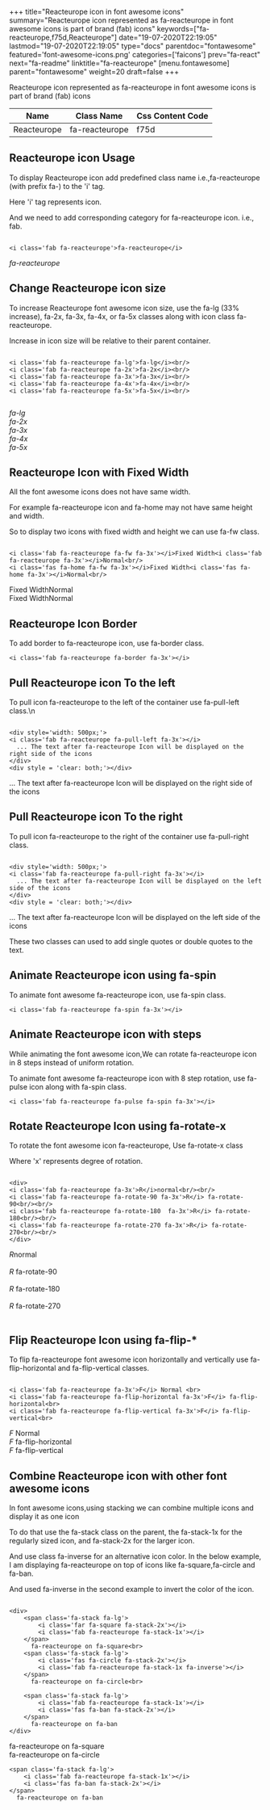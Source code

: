 +++
title="Reacteurope icon in font awesome icons"
summary="Reacteurope icon represented as fa-reacteurope in font awesome icons is part of brand (fab) icons"
keywords=["fa-reacteurope,f75d,Reacteurope"]
date="19-07-2020T22:19:05"
lastmod="19-07-2020T22:19:05"
type="docs"
parentdoc="fontawesome"
featured='font-awesome-icons.png'
categories=['faicons']
prev="fa-react"
next="fa-readme"
linktitle="fa-reacteurope"
[menu.fontawesome]
parent="fontawesome"
weight=20
draft=false
+++


Reacteurope icon represented as fa-reacteurope in font awesome icons is part of brand (fab) icons

<div class='table-responsive'><table class='table'><thead><tr><th>Name</th><th>Class Name</th><th>Css Content Code</th></tr></thead><tbody><tr><td>Reacteurope</td><td>fa-reacteurope</td><td>f75d</td></tr></tbody></table></div>



## Reacteurope icon Usage

To display Reacteurope icon add predefined class name i.e.,fa-reacteurope (with prefix fa-) to the 'i' tag.

Here 'i' tag represents icon.

And we need to add corresponding category for fa-reacteurope icon. i.e., fab.


```

<i class='fab fa-reacteurope'>fa-reacteurope</i>
```

<i class='fab fa-reacteurope'>fa-reacteurope</i>




## Change Reacteurope icon size
To increase Reacteurope font awesome icon size, use the fa-lg (33% increase), fa-2x, fa-3x, fa-4x, or fa-5x classes along with icon class fa-reacteurope.

Increase in icon size will be relative to their parent container. 

```

<i class='fab fa-reacteurope fa-lg'>fa-lg</i><br/>
<i class='fab fa-reacteurope fa-2x'>fa-2x</i><br/>
<i class='fab fa-reacteurope fa-3x'>fa-3x</i><br/>
<i class='fab fa-reacteurope fa-4x'>fa-4x</i><br/>
<i class='fab fa-reacteurope fa-5x'>fa-5x</i><br/>
            
```

<i class='fab fa-reacteurope fa-lg'>fa-lg</i><br/>
<i class='fab fa-reacteurope fa-2x'>fa-2x</i><br/>
<i class='fab fa-reacteurope fa-3x'>fa-3x</i><br/>
<i class='fab fa-reacteurope fa-4x'>fa-4x</i><br/>
<i class='fab fa-reacteurope fa-5x'>fa-5x</i><br/>
            



## Reacteurope Icon with Fixed Width 

All the font awesome icons does not have same width.

For example fa-reacteurope icon and fa-home may not have same height and width.

So to display two icons with fixed width and height we can use fa-fw class.


```

<i class='fab fa-reacteurope fa-fw fa-3x'></i>Fixed Width<i class='fab fa-reacteurope fa-3x'></i>Normal<br/>
<i class='fas fa-home fa-fw fa-3x'></i>Fixed Width<i class='fas fa-home fa-3x'></i>Normal<br/>
```

<i class='fab fa-reacteurope fa-fw fa-3x'></i>Fixed Width<i class='fab fa-reacteurope fa-3x'></i>Normal<br/>
<i class='fas fa-home fa-fw fa-3x'></i>Fixed Width<i class='fas fa-home fa-3x'></i>Normal<br/>



## Reacteurope Icon Border 

To add border to fa-reacteurope icon, use fa-border class.


```
<i class='fab fa-reacteurope fa-border fa-3x'></i>

```
<i class='fab fa-reacteurope fa-border fa-3x'></i>





## Pull Reacteurope icon To the left

To pull icon fa-reacteurope to the left of the container use fa-pull-left class.\n

```

<div style='width: 500px;'>
<i class='fab fa-reacteurope fa-pull-left fa-3x'></i>
  ... The text after fa-reacteurope Icon will be displayed on the right side of the icons
</div>
<div style = 'clear: both;'></div>
```

<div style='width: 500px;'>
<i class='fab fa-reacteurope fa-pull-left fa-3x'></i>
  ... The text after fa-reacteurope Icon will be displayed on the right side of the icons
</div>
<div style = 'clear: both;'></div>




## Pull Reacteurope icon To the right
To pull icon fa-reacteurope to the right of the container use fa-pull-right class.

```

<div style='width: 500px;'>
<i class='fab fa-reacteurope fa-pull-right fa-3x'></i>
  ... The text after fa-reacteurope Icon will be displayed on the left side of the icons
</div>
<div style = 'clear: both;'></div>
```

<div style='width: 500px;'>
<i class='fab fa-reacteurope fa-pull-right fa-3x'></i>
  ... The text after fa-reacteurope Icon will be displayed on the left side of the icons
</div>
<div style = 'clear: both;'></div>

These two classes can used to add single quotes or double quotes to the text.


## Animate Reacteurope icon using fa-spin
To animate font awesome fa-reacteurope icon, use fa-spin class.

```
<i class='fab fa-reacteurope fa-spin fa-3x'></i>
```
<i class='fab fa-reacteurope fa-spin fa-3x'></i>




## Animate Reacteurope icon with steps
While animating the font awesome icon,We can rotate fa-reacteurope icon in 8 steps instead of uniform rotation.

To animate font awesome fa-reacteurope icon with 8 step rotation, use fa-pulse icon along with fa-spin class.


```
<i class='fab fa-reacteurope fa-pulse fa-spin fa-3x'></i>

```
<i class='fab fa-reacteurope fa-pulse fa-spin fa-3x'></i>





## Rotate Reacteurope Icon using fa-rotate-x
To rotate the font awesome icon fa-reacteurope, Use fa-rotate-x class

Where 'x' represents degree of rotation.


```

<div>
<i class='fab fa-reacteurope fa-3x'>R</i>normal<br/><br/>
<i class='fab fa-reacteurope fa-rotate-90 fa-3x'>R</i> fa-rotate-90<br/><br/> 
<i class='fab fa-reacteurope fa-rotate-180  fa-3x'>R</i> fa-rotate-180<br/><br/> 
<i class='fab fa-reacteurope fa-rotate-270 fa-3x'>R</i> fa-rotate-270<br/><br/>
</div>
```

<div>
<i class='fab fa-reacteurope fa-3x'>R</i>normal<br/><br/>
<i class='fab fa-reacteurope fa-rotate-90 fa-3x'>R</i> fa-rotate-90<br/><br/> 
<i class='fab fa-reacteurope fa-rotate-180  fa-3x'>R</i> fa-rotate-180<br/><br/> 
<i class='fab fa-reacteurope fa-rotate-270 fa-3x'>R</i> fa-rotate-270<br/><br/>
</div>




## Flip Reacteurope Icon using fa-flip-*
To flip fa-reacteurope font awesome icon horizontally and vertically use fa-flip-horizontal and fa-flip-vertical classes. 

```

<i class='fab fa-reacteurope fa-3x'>F</i> Normal <br>
<i class='fab fa-reacteurope fa-flip-horizontal fa-3x'>F</i> fa-flip-horizontal<br>
<i class='fab fa-reacteurope fa-flip-vertical fa-3x'>F</i> fa-flip-vertical<br>
```

<i class='fab fa-reacteurope fa-3x'>F</i> Normal <br>
<i class='fab fa-reacteurope fa-flip-horizontal fa-3x'>F</i> fa-flip-horizontal<br>
<i class='fab fa-reacteurope fa-flip-vertical fa-3x'>F</i> fa-flip-vertical<br>




## Combine Reacteurope icon with other font awesome icons
In font awesome icons,using stacking we can combine multiple icons and display it as one icon 

To do that use the fa-stack class on the parent, the fa-stack-1x for the regularly sized icon, and fa-stack-2x for the larger icon.

And use class fa-inverse for an alternative icon color. 
In the below example, I am displaying fa-reacteurope on top of icons like fa-square,fa-circle and fa-ban.

And used fa-inverse in the second example to invert the color of the icon.

```

<div>
    <span class='fa-stack fa-lg'>
        <i class='far fa-square fa-stack-2x'></i>
        <i class='fab fa-reacteurope fa-stack-1x'></i>
    </span>
      fa-reacteurope on fa-square<br>
    <span class='fa-stack fa-lg'>
        <i class='fas fa-circle fa-stack-2x'></i>
        <i class='fab fa-reacteurope fa-stack-1x fa-inverse'></i>
    </span>
      fa-reacteurope on fa-circle<br>

    <span class='fa-stack fa-lg'>
        <i class='fab fa-reacteurope fa-stack-1x'></i>
        <i class='fas fa-ban fa-stack-2x'></i>
    </span>
      fa-reacteurope on fa-ban
</div>
```

<div>
    <span class='fa-stack fa-lg'>
        <i class='far fa-square fa-stack-2x'></i>
        <i class='fab fa-reacteurope fa-stack-1x'></i>
    </span>
      fa-reacteurope on fa-square<br>
    <span class='fa-stack fa-lg'>
        <i class='fas fa-circle fa-stack-2x'></i>
        <i class='fab fa-reacteurope fa-stack-1x fa-inverse'></i>
    </span>
      fa-reacteurope on fa-circle<br>

    <span class='fa-stack fa-lg'>
        <i class='fab fa-reacteurope fa-stack-1x'></i>
        <i class='fas fa-ban fa-stack-2x'></i>
    </span>
      fa-reacteurope on fa-ban
</div>






